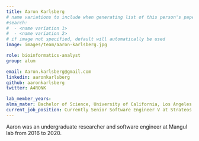 ```yaml
---
title: Aaron Karlsberg
# name variations to include when generating list of this person's papers
#search:
#  - <name variation 1>
#  - <name variation 2>
# if image not specified, default will automatically be used
image: images/team/aaron-karlsberg.jpg

role: bioinformatics-analyst
group: alum

email: Aaron.karlsberg@gmail.com
linkedin: aaronkarlsberg
github: aaronkarlsberg
twitter: A4RONK

lab_member_years: 
alma_mater: Bachelor of Science, University of California, Los Angeles
current_job_position: Currently Senior Software Engineer V at Strateos
---
```


Aaron was an undergraduate researcher and software engineer at Mangul lab from 2016 to 2020.
